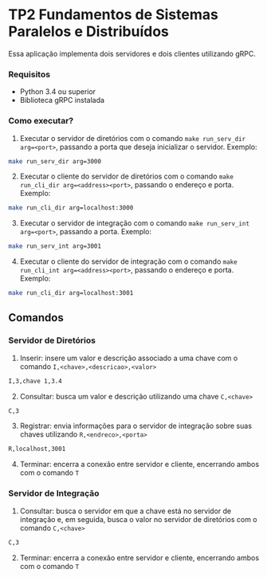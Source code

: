 # TP2 Fundamentos de Sistemas Paralelos e Distribuídos
Essa aplicação implementa dois servidores e dois clientes utilizando gRPC.

### Requisitos

- Python 3.4 ou superior
- Biblioteca gRPC instalada

### Como executar?

1. Executar o servidor de diretórios com o comando `make run_serv_dir arg=<port>`, passando a porta que deseja inicializar o servidor. Exemplo:
```bash
make run_serv_dir arg=3000
```
2. Executar o cliente do servidor de diretórios com o comando `make run_cli_dir arg=<address><port>`, passando o endereço e porta. Exemplo:
```bash
make run_cli_dir arg=localhost:3000
```
3. Executar o servidor de integração com o comando `make run_serv_int arg=<port>`, passando a porta. Exemplo:
```bash
make run_serv_int arg=3001
```
4. Executar o cliente do servidor de integração com o comando `make run_cli_int arg=<address><port>`, passando o endereço e porta. Exemplo:
```bash
make run_cli_dir arg=localhost:3001
```

## Comandos
### Servidor de Diretórios
1. Inserir: insere um valor e descrição associado a uma chave com o comando `I,<chave>,<descricao>,<valor>`
```bash
I,3,chave 1,3.4
```
2. Consultar: busca um valor e descrição utilizando uma chave `C,<chave>`
```bash
C,3
```
3. Registrar: envia informações para o servidor de integração sobre suas chaves utilizando `R,<endreco>,<porta>`
```bash
R,localhost,3001
```
4. Terminar: encerra a conexão entre servidor e cliente, encerrando ambos com o comando `T`

### Servidor de Integração
1. Consultar: busca o servidor em que a chave está no servidor de integração e, em seguida, busca o valor no servidor de diretórios com o comando `C,<chave>`
```bash
C,3
```
2. Terminar: encerra a conexão entre servidor e cliente, encerrando ambos com o comando `T`

